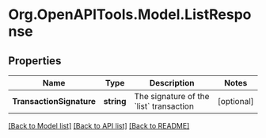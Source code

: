 
# Org.OpenAPITools.Model.ListResponse

## Properties

Name | Type | Description | Notes
------------ | ------------- | ------------- | -------------
**TransactionSignature** | **string** | The signature of the &#x60;list&#x60; transaction  | [optional] 

[[Back to Model list]](../README.md#documentation-for-models)
[[Back to API list]](../README.md#documentation-for-api-endpoints)
[[Back to README]](../README.md)

